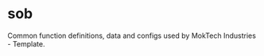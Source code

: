 sob
===================

Common function definitions, data and configs used by MokTech Industries - Template.
